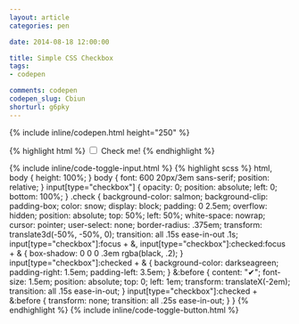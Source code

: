 ```yaml
---
layout: article
categories: pen

date: 2014-08-18 12:00:00

title: Simple CSS Checkbox
tags:
- codepen

comments: codepen
codepen_slug: Cbiun
shorturl: g6pky
---
```



{% include inline/codepen.html height="250" %}

{% highlight html %}
<input type="checkbox" id="jazzycheckbox" role="checkbox" aria-checked="false">
<label for="jazzycheckbox" class="check">Check me!</label>
{% endhighlight %}

<div class="code-toggle">
{% include inline/code-toggle-input.html %}
{% highlight scss %}
html,
body {
    height: 100%;
}
body {
    font: 600 20px/3em sans-serif;
    position: relative;
}
input[type="checkbox"] {
    opacity: 0;
    position: absolute;
    left: 0;
    bottom: 100%;
}
.check {
    background-color: salmon;
    background-clip: padding-box;
    color: snow;
    display: block;
    padding: 0 2.5em;
    overflow: hidden;
    position: absolute;
    top: 50%;
    left: 50%;
    white-space: nowrap;
    cursor: pointer;
    user-select: none;
    border-radius: .375em;
    transform: translate3d(-50%, -50%, 0);
    transition: all .15s ease-in-out .1s;
    input[type="checkbox"]:focus + &,
    input[type="checkbox"]:checked:focus + & {
        box-shadow: 0 0 0 .3em rgba(black, .2);
    }
    input[type="checkbox"]:checked + & {
        background-color: darkseagreen;
        padding-right: 1.5em;
        padding-left: 3.5em;
    }
    &:before {
        content: "✔";
        font-size: 1.5em;
        position: absolute;
        top: 0;
        left: 1em;
        transform: translateX(-2em);
        transition: all .15s ease-in-out;
    }
    input[type="checkbox"]:checked + &:before {
        transform: none;
        transition: all .25s ease-in-out;
    }
}
{% endhighlight %}
{% include inline/code-toggle-button.html %}
</div>
